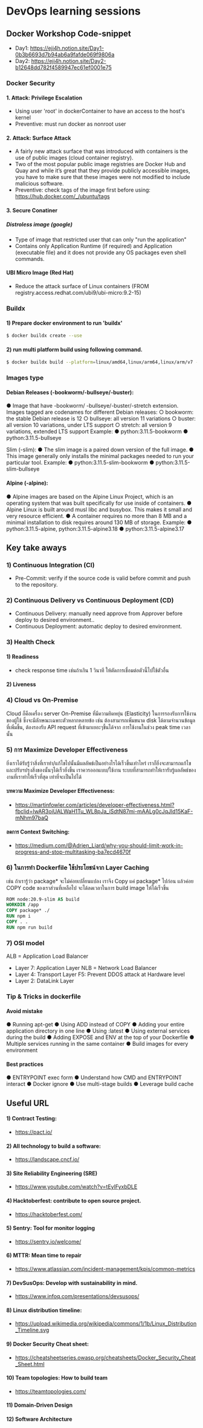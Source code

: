 # DevOps learning sessions

## Docker Workshop Code-snippet
- Day1: https://eji4h.notion.site/Day1-0b3b6693d7b94ab6a9fafde069f9806a
- Day2: https://eji4h.notion.site/Day2-b12648dd782f4589947ec61ef0001e75

### Docker Security
#### 1. Attack: Privilege Escalation
- Using user 'root' in dockerContainer to have an access to the host's kernel
- Preventive: must run docker as nonroot user

#### 2. Attack: Surface Attack
- A fairly new attack surface that was introduced with containers is the use of public images (cloud
container registry).
- Two of the most popular public image registries are Docker Hub and Quay and while it’s great that they provide publicly accessible images, you have to make sure that these images were not modified to include malicious software.
- Preventive: check tags of the image first before using: https://hub.docker.com/_/ubuntu/tags

#### 3. Secure Conatiner
##### Distroless image (google)
- Type of image that restricted user that can only "run the application"
- Contains only Application Runtime (if required) and Application (executable file) and it does not
provide any OS packages even shell commands.
#### UBI Micro Image (Red Hat)
- Reduce the attack surface of Linux containers
(FROM registry.access.redhat.com/ubi9/ubi-micro:9.2-15)


### Buildx

#### 1) Prepare docker environment to run 'buildx'
```bash
$ docker buildx create --use
```

#### 2) run multi platform build using following command.
```bash
$ docker buildx build --platform=linux/amd64,linux/arm64,linux/arm/v7 -t <image_name> .
```

### Images type

#### Debian Releases (-bookworm/-bullseye/-buster):

● Image that have -bookworm/ -bullseye/-buster/-stretch extension. Images tagged are codenames for different Debian releases:
    ○ bookworm: the stable Debian release is 12
    ○ bullseye: all version 11 variations
    ○ buster: all version 10 variations, under LTS support
    ○ stretch: all version 9 variations, extended LTS support
Example:
    ● python:3.11.5-bookworm
    ● python:3.11.5-bullseye

Slim (-slim):
    ● The slim image is a paired down version of the full image.
    ● This image generally only installs the minimal packages needed to run your particular tool.
Example:
    ● python:3.11.5-slim-bookworm
    ● python:3.11.5-slim-bullseye

#### Alpine (-alpine):
● Alpine images are based on the Alpine Linux Project, which is an operating system that was built specifically for use inside of containers.
● Alpine Linux is built around musl libc and busybox. This makes it small and very resource efficient.
● A container requires no more than 8 MB and a minimal installation to disk requires around 130 MB of
storage.
Example:
    ● python:3.11.5-alpine, python:3.11.5-alpine3.18
    ● python:3.11.5-alpine3.17


## Key take aways

### 1) Continuous Integration (CI)
- Pre-Commit: verify if the source code is valid before commit and push to the repository.

### 2) Continuous Delivery vs Continuous Deployment (CD)
- Continuous Delivery: manually need approve from Approver before deploy to desired environment..
- Continuous Deployment: automatic deploy to desired environment.

### 3) Health Check
#### 1) Readiness
- check response time เช่นถ้าเกิน 1 วินาที ให้ตัดการเชื่อมต่อตัวนี้ไปใช้ตัวอื่น
#### 2) Liveness

### 4) Cloud vs On-Premise
Cloud ก็คือเครื่อง server On-Premise ที่มีความยิดหยุ่น (Elasticity) ในการรองรับการใช้งานของผู้ใช้ ซึ่งจะมีลักษณะเฉพาะตัวหลากหลายข้อ
 เช่น ต้องสามารถเพิ่มขนาด disk ได้ตามจำนวนข้อมูลที่เพิ่มขึ้น, ต้องรองรับ API request ที่เข้ามาเยอะๆขึ้นได้จาก การใช้งานในช่วง peak time เวลานั้น  

### 5) การ Maximize Developer Effectiveness
ยิ่งเราได้รับรู้ว่าสิ่งที่เราทำ/แก้ไขไปนั้นมีผลลัพธ์เป็นอย่างไรได้เร็วขึ้นเท่าไหร่ เราก็ยิ่งจะสามารถแก้ไขและปรับฯปรุงสิ่งของนั้นๆได้เร็วยิ่งขึ้น
เราควรออกแบบ/ใช้งาน ระบบที่สามารถทำให้เรารับรู้ผลลัพธ์ของงานที่เราทำให้เร็วที่สุด เท่าที่จะเป็นไปได้

#### บทความ Maximize Developer Effectiveness:
- https://martinfowler.com/articles/developer-effectiveness.html?fbclid=IwAR3oiUALWaH1Tu_WL8pJa_iSdtN87mi-mAALg0cJqJld15KaF-mNhm97baQ
#### ลดการ Context Switching:
- https://medium.com/@Adrien_Liard/why-you-should-limit-work-in-progress-and-stop-multitasking-ba7ecd4670f


### 6) ในการทำ Dockerfile ใช้ประโยชน์จาก Layer Caching 
เช่น ถ้าเรารู้ว่า package* จะไม่ค่อยเปลี่ยนแปลง เราจึง Copy แค่ package* ไปก่อน
แล้วค่อย COPY code ของเราส่วนที่เหลือไป จะได้ลดเวลาในการ build image ให้ได้เร็วขึ้น

```Dockerfile
ROM node:20.9-slim AS build
WORKDIR /app
COPY package* ./
RUN npm i
COPY . .
RUN npm run build
```

### 7) OSI model
ALB = Application Load Balancer
- Layer 7: Application Layer
NLB = Network Load Balancer
- Layer 4: Transport Layer
F5: Prevent DDOS attack at Hardware level
- Layer 2: DataLink Layer


### Tip & Tricks in dockerfile
#### Avoid mistake
● Running apt-get
● Using ADD instead of COPY
● Adding your entire application directory in one line
● Using :latest
● Using external services during the build
● Adding EXPOSE and ENV at the top of your Dockerfile
● Multiple services running in the same container
● Build images for every environment

#### Best practices
● ENTRYPOINT exec form
● Understand how CMD and ENTRYPOINT interact
● Docker ignore
● Use multi-stage builds
● Leverage build cache

## Useful URL
#### 1) Contract Testing: 
- https://pact.io/
#### 2) All technology to build a software:
- https://landscape.cncf.io/
#### 3) Site Reliability Engineering (SRE)
- https://www.youtube.com/watch?v=tEylFyxbDLE
#### 4) Hacktoberfest: contribute to open source project.
- https://hacktoberfest.com/
#### 5) Sentry: Tool for monitor logging
- https://sentry.io/welcome/
#### 6) MTTR: Mean time to repair
- https://www.atlassian.com/incident-management/kpis/common-metrics
#### 7) DevSusOps: Develop with sustainability in mind.
- https://www.infoq.com/presentations/devsusops/
#### 8) Linux distribution timeline:
- https://upload.wikimedia.org/wikipedia/commons/1/1b/Linux_Distribution_Timeline.svg
#### 9) Docker Security Cheat sheet:
- https://cheatsheetseries.owasp.org/cheatsheets/Docker_Security_Cheat_Sheet.html
#### 10) Team topologies: How to build team
- https://teamtopologies.com/
#### 11) Domain-Driven Design
#### 12) Software Architecture